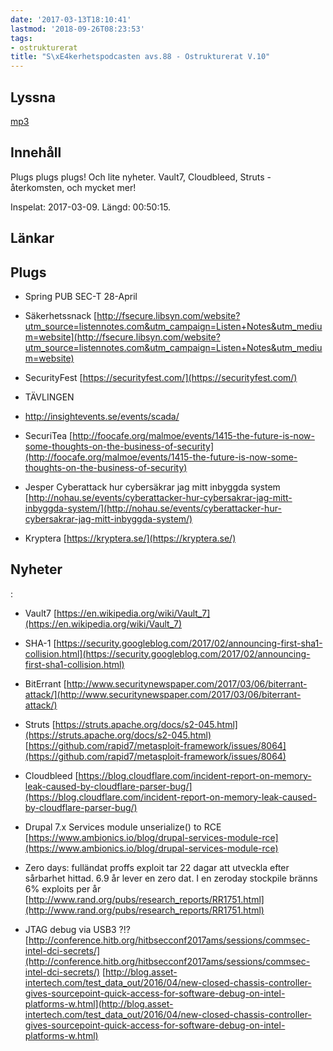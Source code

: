 ```yaml
---
date: '2017-03-13T18:10:41'
lastmod: '2018-09-26T08:23:53'
tags:
- ostrukturerat
title: "S\xE4kerhetspodcasten avs.88 - Ostrukturerat V.10"
---
```

## Lyssna

[mp3](http://traffic.libsyn.com/sakerhetspodcasten/Sakerhetspodcasten_2017-03-09_Ostrukturerat.mp3)

## Innehåll

Plugs plugs plugs! Och lite nyheter. Vault7, Cloudbleed, Struts - återkomsten, och mycket mer!

Inspelat: 2017-03-09. Längd: 00:50:15.

## Länkar

## Plugs


* Spring PUB SEC-T 28-April

* Säkerhetssnack [http://fsecure.libsyn.com/website?utm_source=listennotes.com&utm_campaign=Listen+Notes&utm_medium=website](http://fsecure.libsyn.com/website?utm_source=listennotes.com&utm_campaign=Listen+Notes&utm_medium=website)

* SecurityFest [https://securityfest.com/](https://securityfest.com/)

* TÄVLINGEN

* http://insightevents.se/events/scada/

* SecuriTea [http://foocafe.org/malmoe/events/1415-the-future-is-now-some-thoughts-on-the-business-of-security](http://foocafe.org/malmoe/events/1415-the-future-is-now-some-thoughts-on-the-business-of-security)

* Jesper Cyberattack hur cybersäkrar jag mitt inbyggda system [http://nohau.se/events/cyberattacker-hur-cybersakrar-jag-mitt-inbyggda-system/](http://nohau.se/events/cyberattacker-hur-cybersakrar-jag-mitt-inbyggda-system/)

* Kryptera [https://kryptera.se/](https://kryptera.se/)





## Nyheter
:

* Vault7 [https://en.wikipedia.org/wiki/Vault_7](https://en.wikipedia.org/wiki/Vault_7)

* SHA-1 [https://security.googleblog.com/2017/02/announcing-first-sha1-collision.html](https://security.googleblog.com/2017/02/announcing-first-sha1-collision.html)

* BitErrant [http://www.securitynewspaper.com/2017/03/06/biterrant-attack/](http://www.securitynewspaper.com/2017/03/06/biterrant-attack/)

* Struts [https://struts.apache.org/docs/s2-045.html](https://struts.apache.org/docs/s2-045.html)  [https://github.com/rapid7/metasploit-framework/issues/8064](https://github.com/rapid7/metasploit-framework/issues/8064)

* Cloudbleed [https://blog.cloudflare.com/incident-report-on-memory-leak-caused-by-cloudflare-parser-bug/](https://blog.cloudflare.com/incident-report-on-memory-leak-caused-by-cloudflare-parser-bug/)

* Drupal 7.x Services module unserialize() to RCE [https://www.ambionics.io/blog/drupal-services-module-rce](https://www.ambionics.io/blog/drupal-services-module-rce)

* Zero days: fulländat proffs exploit tar 22 dagar att utveckla efter sårbarhet hittad. 6.9 år lever en zero dat. I en zeroday stockpile bränns 6% exploits per år [http://www.rand.org/pubs/research_reports/RR1751.html](http://www.rand.org/pubs/research_reports/RR1751.html)

* JTAG debug via USB3 ?!?  [http://conference.hitb.org/hitbsecconf2017ams/sessions/commsec-intel-dci-secrets/](http://conference.hitb.org/hitbsecconf2017ams/sessions/commsec-intel-dci-secrets/)   [http://blog.asset-intertech.com/test_data_out/2016/04/new-closed-chassis-controller-gives-sourcepoint-quick-access-for-software-debug-on-intel-platforms-w.html](http://blog.asset-intertech.com/test_data_out/2016/04/new-closed-chassis-controller-gives-sourcepoint-quick-access-for-software-debug-on-intel-platforms-w.html)




